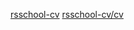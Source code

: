 [rsschool-cv](https://svorobey.github.io/rsschool-cv/)
[rsschool-cv/cv](https://svorobey.github.io/rsschool-cv/cv)
